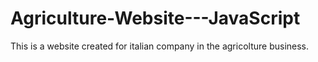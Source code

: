 # Agriculture-Website---JavaScript
This is a website created for italian company in the agricolture business.
